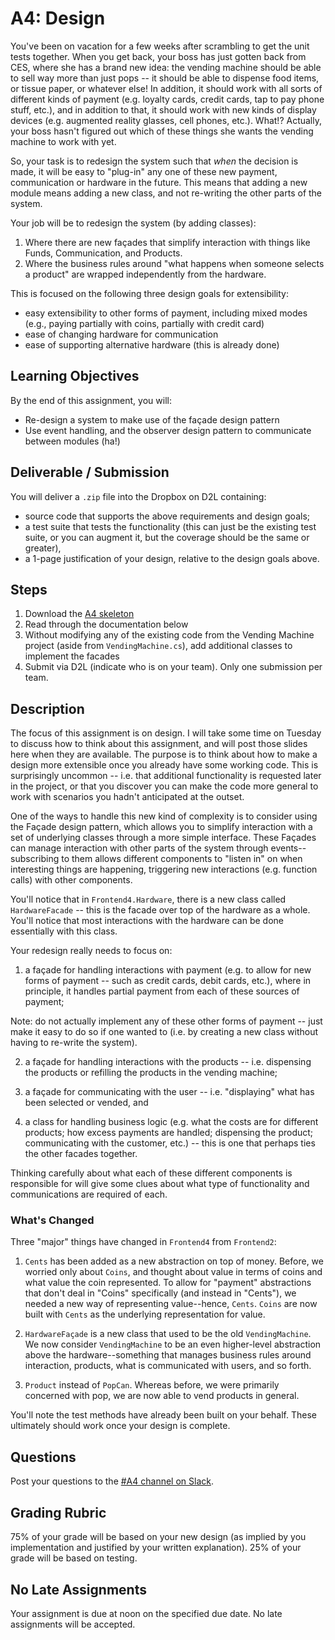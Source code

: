 # A4: Design

You've been on vacation for a few weeks after scrambling to get the unit tests together. When you get back, your boss has just gotten back from CES, where she has a brand new idea: the vending machine should be able to sell way more than just pops -- it should be able to dispense food items, or tissue paper, or whatever else! In addition, it should work with all sorts of different kinds of payment (e.g. loyalty cards, credit cards, tap to pay phone stuff, etc.), and in addition to that, it should work with new kinds of display devices (e.g. augmented reality glasses, cell phones, etc.). What!? Actually, your boss hasn't figured out which of these things she wants the vending machine to work with yet.

So, your task is to redesign the system such that _when_ the decision is made, it will be easy to "plug-in" any one of these new payment, communication or hardware in the future. This means that adding a new module means adding a new class, and not re-writing the other parts of the system.

Your job will be to redesign the system (by adding classes):

1. Where there are new façades that simplify interaction with things like Funds, Communication, and Products.
2. Where the business rules around "what happens when someone selects a product" are wrapped independently from the hardware.

This is focused on the following three design goals for extensibility:

* easy extensibility to other forms of payment, including mixed modes (e.g., paying partially with coins, partially with credit card)
* ease of changing hardware for communication
* ease of supporting alternative hardware (this is already done)

## Learning Objectives

By the end of this assignment, you will:

* Re-design a system to make use of the façade design pattern
* Use event handling, and the observer design pattern to communicate between modules (ha!)

## Deliverable / Submission

You will deliver a `.zip` file into the Dropbox on D2L containing:

* source code that supports the above requirements and design goals;
* a test suite that tests the functionality (this can just be the existing test suite, or you can augment it, but the coverage should be the same or greater),
* a 1-page justification of your design, relative to the design goals above.

## Steps

1. Download the [A4 skeleton](https://hcitang.org/uploads/Teaching/seng301-asgn4.vstudio.zip)
2. Read through the documentation below
3. Without modifying any of the existing code from the Vending Machine project (aside from `VendingMachine.cs`), add additional classes to implement the facades
4. Submit via D2L (indicate who is on your team). Only one submission per team.

## Description

The focus of this assignment is on design. I will take some time on Tuesday to discuss how to think about this assignment, and will post those slides here when they are available. The purpose is to think about how to make a design more extensible once you already have some working code. This is surprisingly uncommon -- i.e. that additional functionality is requested later in the project, or that you discover you can make the code more general to work with scenarios you hadn't anticipated at the outset.

One of the ways to handle this new kind of complexity is to consider using the Façade design pattern, which allows you to simplify interaction with a set of underlying classes through a more simple interface. These Façades can manage interaction with other parts of the system through events--subscribing to them allows different components to "listen in" on when interesting things are happening, triggering new interactions (e.g. function calls) with other components.

You'll notice that in `Frontend4.Hardware`, there is a new class called `HardwareFacade` -- this is the facade over top of the hardware as a whole. You'll notice that most interactions with the hardware can be done essentially with this class.

Your redesign really needs to focus on:

1. a façade for handling interactions with payment (e.g. to allow for new forms of payment -- such as credit cards, debit cards, etc.), where in principle, it handles partial payment from each of these sources of payment;

Note: do not actually implement any of these other forms of payment -- just make it easy to do so if one wanted to (i.e. by creating a new class without having to re-write the system).

2. a façade for handling interactions with the products -- i.e. dispensing the products or refilling the products in the vending machine;

3. a façade for communicating with the user -- i.e. "displaying" what has been selected or vended, and

4. a class for handling business logic (e.g. what the costs are for different products; how excess payments are handled; dispensing the product; communicating with the customer, etc.) -- this is one that perhaps ties the other facades together.

Thinking carefully about what each of these different components is responsible for will give some clues about what type of functionality and communications are required of each.

### What's Changed

Three "major" things have changed in `Frontend4` from `Frontend2`:

1. `Cents` has been added as a new abstraction on top of money. Before, we worried only about `Coins`, and thought about value in terms of coins and what value the coin represented. To allow for "payment" abstractions that don't deal in "Coins" specifically (and instead in "Cents"), we needed a new way of representing value--hence, `Cents`. `Coins` are now built with `Cents` as the underlying representation for value.

2. `HardwareFaçade` is a new class that used to be the old `VendingMachine`. We now consider `VendingMachine` to be an even higher-level abstraction above the hardware--something that manages business rules around interaction, products, what is communicated with users, and so forth.

3. `Product` instead of `PopCan`. Whereas before, we were primarily concerned with pop, we are now able to vend products in general.

You'll note the test methods have already been built on your behalf. These ultimately should work once your design is complete.

## Questions

Post your questions to the [#A4 channel on Slack](https://seng301.slack.com/messages/a4/details/).

## Grading Rubric

75% of your grade will be based on your new design (as implied by you implementation and justified by your written explanation). 25% of your grade will be based on testing.

## No Late Assignments

Your assignment is due at noon on the specified due date. No late assignments will be accepted.
